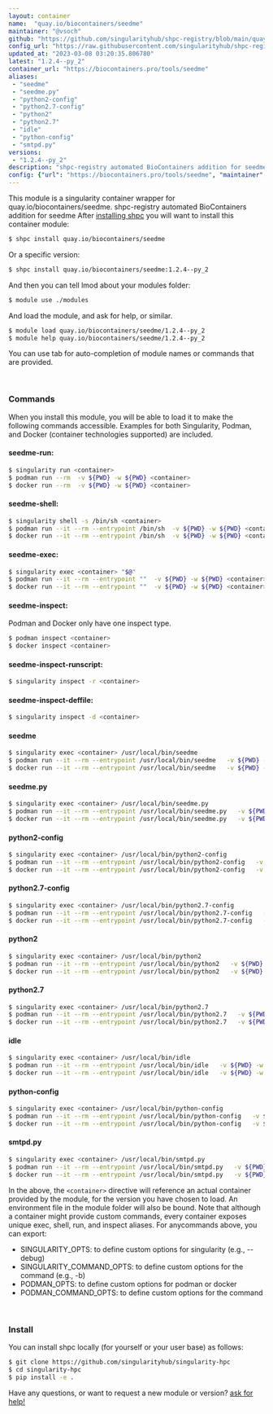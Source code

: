 ```yaml
---
layout: container
name:  "quay.io/biocontainers/seedme"
maintainer: "@vsoch"
github: "https://github.com/singularityhub/shpc-registry/blob/main/quay.io/biocontainers/seedme/container.yaml"
config_url: "https://raw.githubusercontent.com/singularityhub/shpc-registry/main/quay.io/biocontainers/seedme/container.yaml"
updated_at: "2023-03-08 03:20:35.806780"
latest: "1.2.4--py_2"
container_url: "https://biocontainers.pro/tools/seedme"
aliases:
 - "seedme"
 - "seedme.py"
 - "python2-config"
 - "python2.7-config"
 - "python2"
 - "python2.7"
 - "idle"
 - "python-config"
 - "smtpd.py"
versions:
 - "1.2.4--py_2"
description: "shpc-registry automated BioContainers addition for seedme"
config: {"url": "https://biocontainers.pro/tools/seedme", "maintainer": "@vsoch", "description": "shpc-registry automated BioContainers addition for seedme", "latest": {"1.2.4--py_2": "sha256:48e334b879abf041a18c9f0277bdcb1cea686ff2678c0fca48cd8c6196ce2ca2"}, "tags": {"1.2.4--py_2": "sha256:48e334b879abf041a18c9f0277bdcb1cea686ff2678c0fca48cd8c6196ce2ca2"}, "docker": "quay.io/biocontainers/seedme", "aliases": {"seedme": "/usr/local/bin/seedme", "seedme.py": "/usr/local/bin/seedme.py", "python2-config": "/usr/local/bin/python2-config", "python2.7-config": "/usr/local/bin/python2.7-config", "python2": "/usr/local/bin/python2", "python2.7": "/usr/local/bin/python2.7", "idle": "/usr/local/bin/idle", "python-config": "/usr/local/bin/python-config", "smtpd.py": "/usr/local/bin/smtpd.py"}}
---
```


This module is a singularity container wrapper for quay.io/biocontainers/seedme.
shpc-registry automated BioContainers addition for seedme
After [installing shpc](#install) you will want to install this container module:


```bash
$ shpc install quay.io/biocontainers/seedme
```

Or a specific version:

```bash
$ shpc install quay.io/biocontainers/seedme:1.2.4--py_2
```

And then you can tell lmod about your modules folder:

```bash
$ module use ./modules
```

And load the module, and ask for help, or similar.

```bash
$ module load quay.io/biocontainers/seedme/1.2.4--py_2
$ module help quay.io/biocontainers/seedme/1.2.4--py_2
```

You can use tab for auto-completion of module names or commands that are provided.

<br>

### Commands

When you install this module, you will be able to load it to make the following commands accessible.
Examples for both Singularity, Podman, and Docker (container technologies supported) are included.

#### seedme-run:

```bash
$ singularity run <container>
$ podman run --rm  -v ${PWD} -w ${PWD} <container>
$ docker run --rm  -v ${PWD} -w ${PWD} <container>
```

#### seedme-shell:

```bash
$ singularity shell -s /bin/sh <container>
$ podman run --it --rm --entrypoint /bin/sh  -v ${PWD} -w ${PWD} <container>
$ docker run --it --rm --entrypoint /bin/sh  -v ${PWD} -w ${PWD} <container>
```

#### seedme-exec:

```bash
$ singularity exec <container> "$@"
$ podman run --it --rm --entrypoint ""  -v ${PWD} -w ${PWD} <container> "$@"
$ docker run --it --rm --entrypoint ""  -v ${PWD} -w ${PWD} <container> "$@"
```

#### seedme-inspect:

Podman and Docker only have one inspect type.

```bash
$ podman inspect <container>
$ docker inspect <container>
```

#### seedme-inspect-runscript:

```bash
$ singularity inspect -r <container>
```

#### seedme-inspect-deffile:

```bash
$ singularity inspect -d <container>
```


#### seedme

```bash
$ singularity exec <container> /usr/local/bin/seedme
$ podman run --it --rm --entrypoint /usr/local/bin/seedme   -v ${PWD} -w ${PWD} <container> -c " $@"
$ docker run --it --rm --entrypoint /usr/local/bin/seedme   -v ${PWD} -w ${PWD} <container> -c " $@"
```


#### seedme.py

```bash
$ singularity exec <container> /usr/local/bin/seedme.py
$ podman run --it --rm --entrypoint /usr/local/bin/seedme.py   -v ${PWD} -w ${PWD} <container> -c " $@"
$ docker run --it --rm --entrypoint /usr/local/bin/seedme.py   -v ${PWD} -w ${PWD} <container> -c " $@"
```


#### python2-config

```bash
$ singularity exec <container> /usr/local/bin/python2-config
$ podman run --it --rm --entrypoint /usr/local/bin/python2-config   -v ${PWD} -w ${PWD} <container> -c " $@"
$ docker run --it --rm --entrypoint /usr/local/bin/python2-config   -v ${PWD} -w ${PWD} <container> -c " $@"
```


#### python2.7-config

```bash
$ singularity exec <container> /usr/local/bin/python2.7-config
$ podman run --it --rm --entrypoint /usr/local/bin/python2.7-config   -v ${PWD} -w ${PWD} <container> -c " $@"
$ docker run --it --rm --entrypoint /usr/local/bin/python2.7-config   -v ${PWD} -w ${PWD} <container> -c " $@"
```


#### python2

```bash
$ singularity exec <container> /usr/local/bin/python2
$ podman run --it --rm --entrypoint /usr/local/bin/python2   -v ${PWD} -w ${PWD} <container> -c " $@"
$ docker run --it --rm --entrypoint /usr/local/bin/python2   -v ${PWD} -w ${PWD} <container> -c " $@"
```


#### python2.7

```bash
$ singularity exec <container> /usr/local/bin/python2.7
$ podman run --it --rm --entrypoint /usr/local/bin/python2.7   -v ${PWD} -w ${PWD} <container> -c " $@"
$ docker run --it --rm --entrypoint /usr/local/bin/python2.7   -v ${PWD} -w ${PWD} <container> -c " $@"
```


#### idle

```bash
$ singularity exec <container> /usr/local/bin/idle
$ podman run --it --rm --entrypoint /usr/local/bin/idle   -v ${PWD} -w ${PWD} <container> -c " $@"
$ docker run --it --rm --entrypoint /usr/local/bin/idle   -v ${PWD} -w ${PWD} <container> -c " $@"
```


#### python-config

```bash
$ singularity exec <container> /usr/local/bin/python-config
$ podman run --it --rm --entrypoint /usr/local/bin/python-config   -v ${PWD} -w ${PWD} <container> -c " $@"
$ docker run --it --rm --entrypoint /usr/local/bin/python-config   -v ${PWD} -w ${PWD} <container> -c " $@"
```


#### smtpd.py

```bash
$ singularity exec <container> /usr/local/bin/smtpd.py
$ podman run --it --rm --entrypoint /usr/local/bin/smtpd.py   -v ${PWD} -w ${PWD} <container> -c " $@"
$ docker run --it --rm --entrypoint /usr/local/bin/smtpd.py   -v ${PWD} -w ${PWD} <container> -c " $@"
```



In the above, the `<container>` directive will reference an actual container provided
by the module, for the version you have chosen to load. An environment file in the
module folder will also be bound. Note that although a container
might provide custom commands, every container exposes unique exec, shell, run, and
inspect aliases. For anycommands above, you can export:

 - SINGULARITY_OPTS: to define custom options for singularity (e.g., --debug)
 - SINGULARITY_COMMAND_OPTS: to define custom options for the command (e.g., -b)
 - PODMAN_OPTS: to define custom options for podman or docker
 - PODMAN_COMMAND_OPTS: to define custom options for the command

<br>

### Install

You can install shpc locally (for yourself or your user base) as follows:

```bash
$ git clone https://github.com/singularityhub/singularity-hpc
$ cd singularity-hpc
$ pip install -e .
```

Have any questions, or want to request a new module or version? [ask for help!](https://github.com/singularityhub/singularity-hpc/issues)